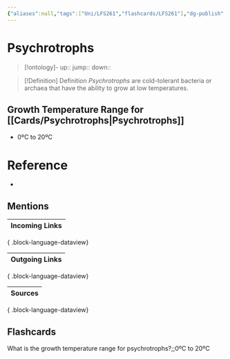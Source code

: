 ```yaml
---
{"aliases":null,"tags":["Uni/LFS261","flashcards/LFS261"],"dg-publish":true,"permalink":"/cards/psychrotrophs/","dgPassFrontmatter":true}
---
```


# Psychrotrophs

> [!ontology]-
> up:: 
> jump:: 
> down:: 

> [!Definition] Definition
> _Psychrotrophs_ are cold-tolerant bacteria or archaea that have the ability to grow at low temperatures.




## Growth Temperature Range for [[Cards/Psychrotrophs\|Psychrotrophs]]

- 0ºC to 20ºC



# Reference
- 

## Mentions
| Incoming Links |
| -------------- |

{ .block-language-dataview}

| Outgoing Links |
| -------------- |

{ .block-language-dataview}

| Sources |
| ------- |

{ .block-language-dataview}

## Flashcards 

What is the growth temperature range for psychrotrophs?;;0ºC to 20ºC